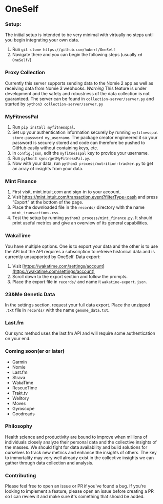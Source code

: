 # OneSelf

### Setup:

The initial setup is intended to be very minimal with virtually no steps until
you begin integrating your own data.
1. Run `git clone https://github.com/huberf/OneSelf`
2. Navigate there and you can begin the following steps (usually `cd OneSelf/`)

### Proxy Collection
Currently this server supports sending data to the Nomie 2 app as well as
receiving data from Nomie 3 webhooks.
*Warning* This feature is under development and the safety and robustness of the
data collection is not guaranteed.
The server can be found in `collection-server/server.py` and started by
`python3 collection-server/server.py`

### MyFitnessPal
1. Run `pip install myfitnesspal`.
2. Set up your authentication information securely by running `myfitnesspal
   store-password my_username`. The package creator engineered it so your
   password is securely stored and code can therefore be pushed to GitHub easily
   without containing keys, etc.
3. In `config.json`, edit the `myfitnesspal` key to provide your username.
4. Run `python3 sync/getMyFitnessPal.py`.
5. Now with your data, run `python3 process/nutrition-tracker.py` to get an
   array of insights from your data.

### Mint Finance
1. First visit, mint.intuit.com and sign-in to your account.
2. Visit https://mint.intuit.com/transaction.event?filterType=cash and press
   "Export" at the bottom of the page.
3. Place the downloaded file in the `records/` directory with the name
   `mint_transactions.csv`.
4. Test the setup by running `python3 process/mint_finance.py`. It should print
   useful metrics and give an overview of its general capabilities.

### WakaTime

You have multiple options. One is to export your data and the other is to use
the API but the API requires a subscription to retreive historical data and is
currently unsupported by OneSelf.
Data export:
1. Visit [https://wakatime.com/settings/account](https://wakatime.com/settings/account)
2. Scroll down to the export section and follow the prompts.
3. Place the export file in `records/` and name it `wakatime-export.json`.

### 23&Me Genetic Data

In the settings section, request your full data export. Place the unzipped
`.txt` file in `records/` with the name `genome_data.txt`.

### Last.fm

Our sync method uses the last.fm API and will require some authentication on
your end.

### Coming soon(er or later)
* Garmin
* Nomie
* Last.fm
* Strava
* WakaTime
* RescueTime
* Trakt.tv
* Welltory
* Moves
* Gyroscope
* Goodreads

### Philosophy
Health science and productivity are bound to improve when millions of
individuals closely analyze their personal data and the collective insights of
the masses. We should fight for data availability and build solutions for
ourselves to track new metrics and enhance the insights of others. The key to
immortality may very well already exist in the collective insights we can gather
through data collection and analysis.

### Contributing
Please feel free to open an issue or PR if you've found a bug. If you're looking
to implement a feature, please open an issue before creating a PR so I can
review it and make sure it's something that should be added.
